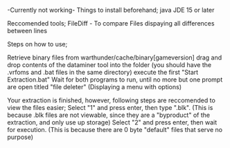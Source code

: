 -Currently not working-
Things to install beforehand;
java JDE 15 or later

Reccomended tools;
FileDiff - To compare Files dispaying all differences between lines

Steps on how to use;

Retrieve binary files from warthunder/cache/binary[gameversion]
drag and drop contents of the dataminer tool into the folder (you should have the .vrfoms and .bat files in the same directory)
execute the first "Start Extraction.bat"
Wait for both programs to run, until no more but one prompt are open titled "file deleter" (Displaying a menu with options)

Your extraction is finished, however, following steps are reccomended to view the files easier;
Select "1" and press enter, then type ".blk". (This is because .blk files are not viewable, since they are a "byproduct" of the extraction, and only use up storage)
Select "2" and press enter, then wait for execution. (This is because there are 0 byte "default" files that serve no purpose)
